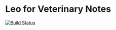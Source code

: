 # Leo for Veterinary Notes

[![Build Status](https://travis-ci.org/dkincaid/leo_vetnotes.svg?branch=master)](https://travis-ci.org/dkincaid/leo_vetnotes)

